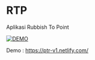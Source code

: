 # RTP
Aplikasi Rubbish To Point


[![DEMO](https://api.netlify.com/api/v1/badges/51bcb121-396b-44a5-9a11-c9b9d6f4c6c8/deploy-status)](https://app.netlify.com/sites/ptr-v1/deploys)

Demo : https://ptr-v1.netlify.com/
